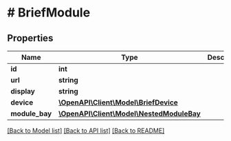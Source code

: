 # # BriefModule

## Properties

Name | Type | Description | Notes
------------ | ------------- | ------------- | -------------
**id** | **int** |  | [readonly]
**url** | **string** |  | [readonly]
**display** | **string** |  | [readonly]
**device** | [**\OpenAPI\Client\Model\BriefDevice**](BriefDevice.md) |  |
**module_bay** | [**\OpenAPI\Client\Model\NestedModuleBay**](NestedModuleBay.md) |  |

[[Back to Model list]](../../README.md#models) [[Back to API list]](../../README.md#endpoints) [[Back to README]](../../README.md)
